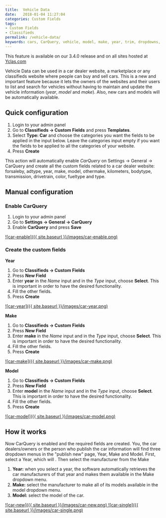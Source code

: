 ```yaml
---
title:  Vehicle Data
date:   2018-01-04 11:27:04
categories: Custom Fields
tags: 
- Custom Fields
- Classifieds
permalink: /vehicle-data/
keywords: cars, CarQuery, vehicle, model, make, year, trim, dropdowns, vans, trucks, brands
---
```

<div class="alert alert-warning">
<strong><i class="glyphicon glyphicon-warning-sign"></i> </strong>  This feature is available on our 3.4.0 release and on all sites hosted at <a href="https://yclas.com">Yclas.com</a>
</div>

Vehicle Data can be used in a car dealer website, a marketplace or any classifieds website where people can buy and sell cars. This is a new and important feature because it lets the owners of the websites and their users to list and search for vehicles without having to maintain and update the vehicle information (_year_, _model_ and _make_). Also, new cars and models will be automatically available.

## Quick configuration

1. Login to your admin panel
2. Go to **Classifieds -> Custom Fields** and press **Templates**.
3. Select **Type: Car** and choose the categories you want the fields to be applied in the input below. Leave the categories input empty if you want the fields to be applied to all the categories of your website.
4. Press **Create**

This action will automatically enable _CarQuery_ on Settings -> General -> CarQuery and create all the custom fields related to a car dealer website: forsaleby, adtype, year, make, model, othermake, kilometers, bodytype, transmission, drivetrain, color, fueltype and type.

## Manual configuration

### Enable CarQuery

1. Login to your admin panel
2. Go to **Settings -> General -> CarQuery**
3. Enable **CarQuery** and press **Save**

<a href="//docs.yclas.com/images/car-enable.png" class="thumbnail gallery-item" data-gallery>
![car-enable]({{ site.baseurl }}/images/car-enable.png)
</a>

### Create the custom fields

**Year**

1. Go to **Classifieds -> Custom Fields**
2. Press **New Field**
3. Enter **year** in the _Name_ input and in the _Type_ input, choose **Select**. This is important in order to have the desired functionality.
4. Fill the other fields.
5. Press **Create**

<a href="//docs.yclas.com/images/car-year.png" class="thumbnail gallery-item" data-gallery>
![car-year]({{ site.baseurl }}/images/car-year.png)
</a>

**Make**

1. Go to **Classifieds -> Custom Fields**
2. Press **New Field**
3. Enter **make** in the _Name_ input and in the _Type_ input, choose **Select**. This is important in order to have the desired functionality.
4. Fill the other fields.
5. Press **Create**

<a href="//docs.yclas.com/images/car-make.png" class="thumbnail gallery-item" data-gallery>
![car-make]({{ site.baseurl }}/images/car-make.png)
</a>

**Model**

1. Go to **Classifieds -> Custom Fields**
2. Press **New Field**
3. Enter **model** in the _Name_ input and in the _Type_ input, choose **Select**. This is important in order to have the desired functionality.
4. Fill the other fields.
5. Press **Create**

<a href="//docs.yclas.com/images/car-model.png" class="thumbnail gallery-item" data-gallery>
![car-model]({{ site.baseurl }}/images/car-model.png)
</a>


## How it works

Now CarQuery is enabled and the required fields are created. You, the car dealers/owners or the person who publish the car information will find three dropdown menus in the "publish new" page, Year, Make and Model. First, select a Year, which will . Then select the manufacturer from the Make

1. **Year:** when you select a year, the software automatically retrieves the car manufacturers of that year and makes them available in the Make dropdown menu.
2. **Make:** select the manufacturer to make all of its models available in the model dropdown menu.
3. **Model:** select the model of the car. 

<a href="//docs.yclas.com/images/car-new.png" class="thumbnail gallery-item" data-gallery>
![car-new]({{ site.baseurl }}/images/car-new.png)
</a>


<a href="//docs.yclas.com/images/car-single.png" class="thumbnail gallery-item" data-gallery>
![car-single]({{ site.baseurl }}/images/car-single.png)
</a>





